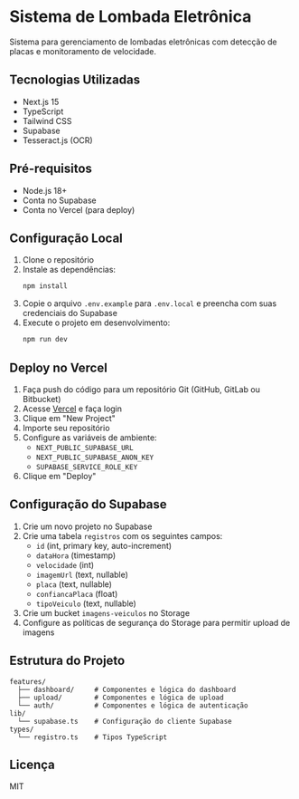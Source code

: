 # Sistema de Lombada Eletrônica

Sistema para gerenciamento de lombadas eletrônicas com detecção de placas e monitoramento de velocidade.

## Tecnologias Utilizadas

- Next.js 15
- TypeScript
- Tailwind CSS
- Supabase
- Tesseract.js (OCR)

## Pré-requisitos

- Node.js 18+
- Conta no Supabase
- Conta no Vercel (para deploy)

## Configuração Local

1. Clone o repositório
2. Instale as dependências:
   ```bash
   npm install
   ```
3. Copie o arquivo `.env.example` para `.env.local` e preencha com suas credenciais do Supabase
4. Execute o projeto em desenvolvimento:
   ```bash
   npm run dev
   ```

## Deploy no Vercel

1. Faça push do código para um repositório Git (GitHub, GitLab ou Bitbucket)
2. Acesse [Vercel](https://vercel.com) e faça login
3. Clique em "New Project"
4. Importe seu repositório
5. Configure as variáveis de ambiente:
   - `NEXT_PUBLIC_SUPABASE_URL`
   - `NEXT_PUBLIC_SUPABASE_ANON_KEY`
   - `SUPABASE_SERVICE_ROLE_KEY`
6. Clique em "Deploy"

## Configuração do Supabase

1. Crie um novo projeto no Supabase
2. Crie uma tabela `registros` com os seguintes campos:
   - `id` (int, primary key, auto-increment)
   - `dataHora` (timestamp)
   - `velocidade` (int)
   - `imagemUrl` (text, nullable)
   - `placa` (text, nullable)
   - `confiancaPlaca` (float)
   - `tipoVeiculo` (text, nullable)
3. Crie um bucket `imagens-veiculos` no Storage
4. Configure as políticas de segurança do Storage para permitir upload de imagens

## Estrutura do Projeto

```
features/
  ├── dashboard/     # Componentes e lógica do dashboard
  ├── upload/        # Componentes e lógica de upload
  └── auth/          # Componentes e lógica de autenticação
lib/
  └── supabase.ts    # Configuração do cliente Supabase
types/
  └── registro.ts    # Tipos TypeScript
```

## Licença

MIT 